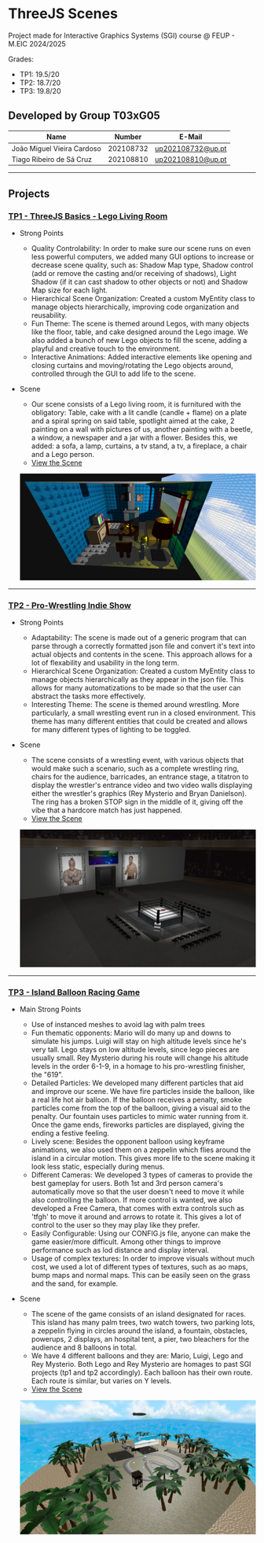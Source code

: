# ThreeJS Scenes

Project made for Interactive Graphics Systems (SGI) course @ FEUP - M.EIC 2024/2025

Grades:
- TP1: 19.5/20
- TP2: 18.7/20
- TP3: 19.8/20

## Developed by Group T03xG05
| Name             | Number    | E-Mail             |
| ---------------- | --------- | ------------------ |
| João Miguel Vieira Cardoso         | 202108732 | up202108732@up.pt                |
| Tiago Ribeiro de Sá Cruz         | 202108810 | up202108810@up.pt                |

----

## Projects

### [TP1 - ThreeJS Basics - Lego Living Room](tp1)

- Strong Points
  - Quality Controlability: In order to make sure our scene runs on even less powerful computers, we added many GUI options to increase or decrease scene quality, such as: Shadow Map type, Shadow control (add or remove the casting and/or receiving of shadows), Light Shadow (if it can cast shadow to other objects or not) and Shadow Map size for each light.
  - Hierarchical Scene Organization: Created a custom MyEntity class to manage objects hierarchically, improving code organization and reusability.
  - Fun Theme: The scene is themed around Legos, with many objects like the floor, table, and cake designed around the Lego image. We also added a bunch of new Lego objects to fill the scene, adding a playful and creative touch to the environment.
  - Interactive Animations: Added interactive elements like opening and closing curtains and moving/rotating the Lego objects around, controlled through the GUI to add life to the scene.
- Scene
  - Our scene consists of a Lego living room, it is furnitured with the obligatory: Table, cake with a lit candle (candle + flame) on a plate and a spiral spring on said table, spotlight aimed at the cake, 2 painting on a wall with pictures of us, another painting with a beetle, a window, a newspaper and a jar with a flower. Besides this, we added: a sofa, a lamp, curtains, a tv stand, a tv, a fireplace, a chair and a Lego person.
  - [View the Scene](tp1/index.html)

  ![overview](tp1/Screenshot/overview.png)

-----

### [TP2 - Pro-Wrestling Indie Show](tp2)
- Strong Points
  - Adaptability: The scene is made out of a generic program that can parse through a correctly formatted json file and convert it's text into actual objects and contents in the scene. This approach allows for a lot of flexability and usability in the long term.
  - Hierarchical Scene Organization: Created a custom MyEntity class to manage objects hierarchically as they appear in the json file. This allows for many automatizations to be made so that the user can abstract the tasks more effectively.
  - Interesting Theme: The scene is themed around wrestling. More particularly, a small wrestling event run in a closed environment. This theme has many different entities that could be created and allows for many different types of lighting to be toggled.
- Scene
  - The scene consists of a wrestling event, with various objects that would make such a scenario, such as a complete wrestling ring, chairs for the audience, barricades, an entrance stage, a titatron to display the wrestler's entrance video and two video walls displaying either the wrestler's graphics (Rey Mysterio and Bryan Danielson). The ring has a broken STOP sign in the middle of it, giving off the vibe that a hardcore match has just happened.
  - [View the Scene](tp2/index.html)

  ![overview](tp2/Screenshot/scene.png)

----

### [TP3 - Island Balloon Racing Game](tp3)
- Main Strong Points
  - Use of instanced meshes to avoid lag with palm trees
  - Fun thematic opponents: Mario will do many up and downs to simulate his jumps. Luigi will stay on high altitude levels since he's very tall. Lego stays on low altitude levels, since lego pieces are usually small. Rey Mysterio during his route will change his altitude levels in the order 6-1-9, in a homage to his pro-wrestling finisher, the "619".
  - Detailed Particles: We developed many different particles that aid and improve our scene. We have fire particles inside the balloon, like a real life hot air balloon. If the balloon receives a penalty, smoke particles come from the top of the balloon, giving a visual aid to the penalty. Our fountain uses particles to mimic water running from it. Once the game ends, fireworks particles are displayed, giving the ending a festive feeling.
  - Lively scene: Besides the opponent balloon using keyframe animations, we also used them on a zeppelin which flies around the island in a circular motion. This gives more life to the scene making it look less static, especially during menus.
  - Different Cameras: We developed 3 types of cameras to provide the best gameplay for users. Both 1st and 3rd person camera's automatically move so that the user doesn't need to move it while also controlling the balloon. If more control is wanted, we also developed a Free Camera, that comes with extra controls such as 'tfgh' to move it around and arrows to rotate it. This gives a lot of control to the user so they may play like they prefer.
  - Easily Configurable: Using our CONFIG.js file, anyone can make the game easier/more difficult. Among other things to improve performance such as lod distance and display interval.
  - Usage of complex textures: In order to improve visuals without much cost, we used a lot of different types of textures, such as ao maps, bump maps and normal maps. This can be easily seen on the grass and the sand, for example.
- Scene
  - The scene of the game consists of an island designated for races. This island has many palm trees, two watch towers, two parking lots, a zeppelin flying in circles around the island, a fountain, obstacles, powerups, 2 displays, an hospital tent, a pier, two bleachers for the audience and 8 balloons in total.
  - We have 4 different balloons and they are: Mario, Luigi, Lego and Rey Mysterio. Both Lego and Rey Mysterio are homages to past SGI projects (tp1 and tp2 accordingly). Each balloon has their own route. Each route is similar, but varies on Y levels.
  - [View the Scene](tp3/index.html)

  ![overview](tp3/Screenshot/initial.png)

